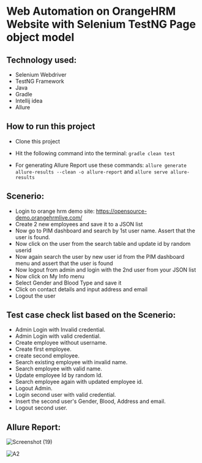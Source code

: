 # Web Automation on OrangeHRM Website with Selenium TestNG Page object model

## Technology used:

- Selenium Webdriver
- TestNG Framework
- Java
- Gradle
- Intellij idea
- Allure

## How to run this project

- Clone this project
- Hit the following command into the terminal:
  `gradle clean test`

- For generating Allure Report use these commands:
  `allure generate allure-results --clean -o allure-report` and
  `allure serve allure-results`

## Scenerio:

- Login to orange hrm demo site: https://opensource-demo.orangehrmlive.com/
- Create 2 new employees and save it to a JSON list
- Now go to PIM dashboard and search by 1st user name. Assert that the user is found.
- Now click on the user from the search table and update id by random userid
- Now again search the user by new user id from the PIM dashboard menu and assert that the user is found
- Now logout from admin and login with the 2nd user from your JSON list
- Now click on My Info menu
- Select Gender and Blood Type and save it
- Click on contact details and input address and email
- Logout the user

## Test case check list based on the Scenerio:

- Admin Login with Invalid credential.
- Admin Login with valid credential.
- Create employee without username.
- Create first employee.
- create second employee.
- Search existing employee with invalid name.
- Search employee with valid name.
- Update employee Id by random Id.
- Search employee again with updated employee id.
- Logout Admin.
- Login second user with valid credential.
- Insert the second user's Gender, Blood, Address and email.
- Logout second user.

## Allure Report:

![Screenshot (19)](https://user-images.githubusercontent.com/123433625/221358386-bf9ff279-6e43-4a83-aeb2-e1af0f41147a.png)

![A2](https://user-images.githubusercontent.com/123433625/221358808-8c67c1a2-769e-4ed4-b0a2-0f49e2b8e7a1.jpg)
